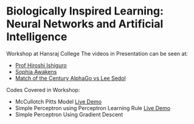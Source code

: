 # Biologically Inspired Learning: Neural Networks and Artificial Intelligence
Workshop at Hansraj College
The videos in Presentation can be seen at:

+ <a href="https://www.youtube.com/watch?v=uD1CdjlrTBM"> Prof Hiroshi Ishiguro</a>
+ <a href="https://www.youtube.com/watch?v=LguXfHKsa0c">Sophia Awakens</a>
+ <a href="https://www.youtube.com/watch?v=I2WFvGl4y8c">Match of the Century AlphaGo vs Lee Sedol</a>

Codes Covered in Workshop:

+ McCullotch Pitts Model  <a href="http://tpcg.io/LpRIx5" target="_blank">Live Demo</a> 
+ Simple Perceptron using Perceptron Learning Rule  <a href="http://tpcg.io/vLzCBh" target="_blank">Live Demo</a> 
+ Simple Perceptron Using Gradient Descent
